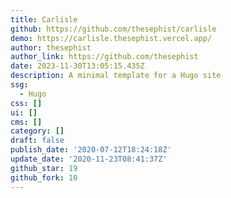 ```yaml
---
title: Carlisle
github: https://github.com/thesephist/carlisle
demo: https://carlisle.thesephist.vercel.app/
author: thesephist
author_link: https://github.com/thesephist
date: 2023-11-30T13:05:15.435Z
description: A minimal template for a Hugo site
ssg:
  - Hugo
css: []
ui: []
cms: []
category: []
draft: false
publish_date: '2020-07-12T18:24:18Z'
update_date: '2020-11-23T08:41:37Z'
github_star: 19
github_fork: 10
---
```

